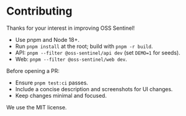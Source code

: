 # Contributing

Thanks for your interest in improving OSS Sentinel!

- Use pnpm and Node 18+.
- Run `pnpm install` at the root; build with `pnpm -r build`.
- API: `pnpm --filter @oss-sentinel/api dev` (set `DEMO=1` for seeds).
- Web: `pnpm --filter @oss-sentinel/web dev`.

Before opening a PR:
- Ensure `pnpm test:ci` passes.
- Include a concise description and screenshots for UI changes.
- Keep changes minimal and focused.

We use the MIT license.

